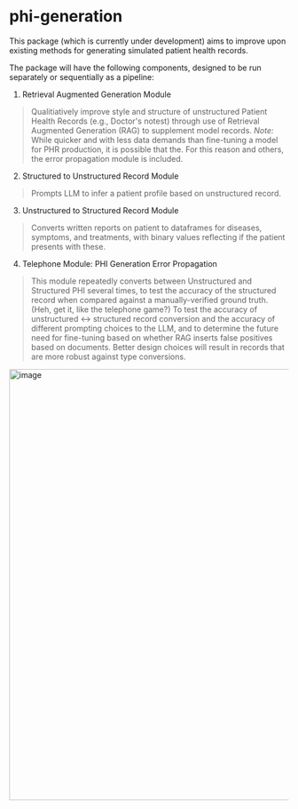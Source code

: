 # phi-generation
This package (which is currently under development) aims to improve upon existing methods for generating simulated patient health records.

The package will have the following components, designed to be run separately or sequentially as a pipeline: 
1. Retrieval Augmented Generation Module 
> Qualitiatively improve style and structure of unstructured Patient Health Records (e.g., Doctor's notest) through use of Retrieval Augmented Generation (RAG) to supplement model records.
> *Note:* While quicker and with less data demands than fine-tuning a model for PHR production, it is possible that the.  For this reason and others, the error propagation module is included.
2. Structured to Unstructured Record Module
> Prompts LLM to infer a patient profile based on unstructured record.
3. Unstructured to Structured Record Module
> Converts written reports on patient to dataframes for diseases, symptoms, and treatments, with binary values reflecting if the patient presents with these.
4. Telephone Module: PHI Generation Error Propagation
> This module repeatedly converts between Unstructured and Structured PHI several times, to test the accuracy of the structured record when compared against a manually-verified ground truth. (Heh, get it, like the telephone game?)
> To test the accuracy of unstructured <-> structured record conversion and the accuracy of different prompting choices to the LLM, and to determine the future need for fine-tuning based on whether RAG inserts false positives based on documents.  Better design choices will result in records that are more robust against type conversions.

<img width="776" alt="image" src="https://github.com/user-attachments/assets/cdeccadf-b4a1-4230-b9a0-f98ae031d5f9" />
